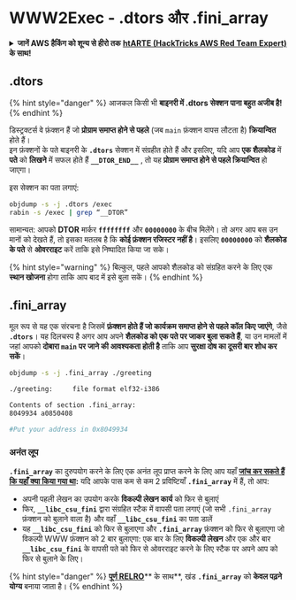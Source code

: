 # WWW2Exec - .dtors और .fini\_array

<details>

<summary><strong>जानें AWS हैकिंग को शून्य से हीरो तक</strong> <a href="https://training.hacktricks.xyz/courses/arte"><strong>htARTE (HackTricks AWS Red Team Expert)</strong></a><strong> के साथ!</strong></summary>

HackTricks का समर्थन करने के अन्य तरीके:

* यदि आप अपनी **कंपनी का विज्ञापन HackTricks में देखना चाहते हैं** या **HackTricks को PDF में डाउनलोड करना चाहते हैं** तो [**सब्सक्रिप्शन प्लान्स**](https://github.com/sponsors/carlospolop) की जांच करें!
* [**आधिकारिक PEASS और HackTricks स्वैग**](https://peass.creator-spring.com) प्राप्त करें
* हमारे विशेष [**NFTs**](https://opensea.io/collection/the-peass-family) कलेक्शन, [**The PEASS Family**](https://opensea.io/collection/the-peass-family) खोजें
* **शामिल हों** 💬 [**डिस्कॉर्ड समूह**](https://discord.gg/hRep4RUj7f) या [**टेलीग्राम समूह**](https://t.me/peass) या हमें **ट्विटर** 🐦 [**@hacktricks\_live**](https://twitter.com/hacktricks\_live)** पर फॉलो** करें।
* **हैकिंग ट्रिक्स साझा करें और PRs सबमिट करके** [**HackTricks**](https://github.com/carlospolop/hacktricks) और [**HackTricks Cloud**](https://github.com/carlospolop/hacktricks-cloud) github repos में।

</details>

## .dtors

{% hint style="danger" %}
आजकल किसी भी **बाइनरी में .dtors सेक्शन पाना बहुत अजीब है!**
{% endhint %}

डिस्ट्रक्टर्स वे फ़ंक्शन हैं जो **प्रोग्राम समाप्त होने से पहले** (जब `main` फ़ंक्शन वापस लौटता है) **क्रियान्वित** होते हैं।\
इन फ़ंक्शनों के पते बाइनरी के **`.dtors`** सेक्शन में संग्रहीत होते हैं और इसलिए, यदि आप **एक शैलकोड** में **पते** को **लिखने** में सफल होते हैं **`__DTOR_END__`** , तो यह **प्रोग्राम समाप्त होने से पहले क्रियान्वित** हो जाएगा।

इस सेक्शन का पता लगाएं:
```bash
objdump -s -j .dtors /exec
rabin -s /exec | grep “__DTOR”
```
सामान्यत: आपको **DTOR** मार्कर **`ffffffff`** और **`00000000`** के बीच मिलेंगे। तो अगर आप बस उन मानों को देखते हैं, तो इसका मतलब है कि **कोई फ़ंक्शन रजिस्टर नहीं है**। इसलिए **`00000000`** को **शैलकोड के पते** से **ओवरराइट** करें ताकि इसे निष्पादित किया जा सके।

{% hint style="warning" %}
बिल्कुल, पहले आपको शैलकोड को संग्रहित करने के लिए एक **स्थान खोजना** होगा ताकि आप बाद में इसे बुला सकें।
{% endhint %}

## **.fini\_array**

मूल रूप से यह एक संरचना है जिसमें **फ़ंक्शन होते हैं जो कार्यक्रम समाप्त होने से पहले कॉल किए जाएंगे**, जैसे **`.dtors`**। यह दिलचस्प है अगर आप अपने **शैलकोड को एक पते पर जाकर बुला सकते हैं**, या उन मामलों में जहां आपको **दोबारा `main` पर जाने की आवश्यकता होती है** ताकि आप **सुरक्षा दोष का दूसरी बार शोध कर सकें**।
```bash
objdump -s -j .fini_array ./greeting

./greeting:     file format elf32-i386

Contents of section .fini_array:
8049934 a0850408

#Put your address in 0x8049934
```
### अनंत लूप

**`.fini_array`** का दुरुपयोग करने के लिए एक अनंत लूप प्राप्त करने के लिए आप यहाँ [**जांच कर सकते हैं कि यहाँ क्या किया गया था**](https://guyinatuxedo.github.io/17-stack\_pivot/insomnihack18\_onewrite/index.html)**:** यदि आपके पास कम से कम 2 प्रविष्टियाँ **`.fini_array`** में हैं, तो आप:

* अपनी पहली लेखन का उपयोग करके **विकल्पी लेखन कार्य** को फिर से बुलाएं
* फिर, **`__libc_csu_fini`** द्वारा संग्रहित स्टैक में वापसी पता लगाएं (जो सभी `.fini_array` फ़ंक्शन को बुलाने वाला है) और वहाँ **`__libc_csu_fini`** का पता डालें
* यह **`__libc_csu_fini`** को फिर से बुलाएगा और **`.fini_array`** फ़ंक्शन को फिर से बुलाएगा जो विकल्पी WWW फ़ंक्शन को 2 बार बुलाएगा: एक बार के लिए **विकल्पी लेखन** और एक और बार **`__libc_csu_fini`** के वापसी पते को फिर से ओवरराइट करने के लिए स्टैक पर अपने आप को फिर से बुलाने के लिए।

{% hint style="danger" %}
[**पूर्ण RELRO**](../common-binary-protections-and-bypasses/relro.md)** के साथ**, खंड **`.fini_array`** को **केवल पढ़ने योग्य** बनाया जाता है।
{% endhint %}

